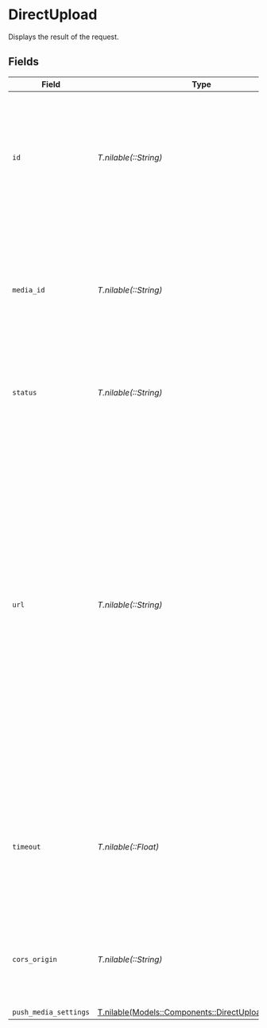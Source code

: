 # DirectUpload

Displays the result of the request.


## Fields

| Field                                                                                                                                                                                                                                                                                                                                                                                                               | Type                                                                                                                                                                                                                                                                                                                                                                                                                | Required                                                                                                                                                                                                                                                                                                                                                                                                            | Description                                                                                                                                                                                                                                                                                                                                                                                                         | Example                                                                                                                                                                                                                                                                                                                                                                                                             |
| ------------------------------------------------------------------------------------------------------------------------------------------------------------------------------------------------------------------------------------------------------------------------------------------------------------------------------------------------------------------------------------------------------------------- | ------------------------------------------------------------------------------------------------------------------------------------------------------------------------------------------------------------------------------------------------------------------------------------------------------------------------------------------------------------------------------------------------------------------- | ------------------------------------------------------------------------------------------------------------------------------------------------------------------------------------------------------------------------------------------------------------------------------------------------------------------------------------------------------------------------------------------------------------------- | ------------------------------------------------------------------------------------------------------------------------------------------------------------------------------------------------------------------------------------------------------------------------------------------------------------------------------------------------------------------------------------------------------------------- | ------------------------------------------------------------------------------------------------------------------------------------------------------------------------------------------------------------------------------------------------------------------------------------------------------------------------------------------------------------------------------------------------------------------- |
| `id`                                                                                                                                                                                                                                                                                                                                                                                                                | *T.nilable(::String)*                                                                                                                                                                                                                                                                                                                                                                                               | :heavy_minus_sign:                                                                                                                                                                                                                                                                                                                                                                                                  | When creating the upload, FastPix assigns a universally unique identifier with a maximum length of 255 characters.                                                                                                                                                                                                                                                                                                  | 5ta85f64-5717-4562-b3fc-2c963f66afa6                                                                                                                                                                                                                                                                                                                                                                                |
| `media_id`                                                                                                                                                                                                                                                                                                                                                                                                          | *T.nilable(::String)*                                                                                                                                                                                                                                                                                                                                                                                               | :heavy_minus_sign:                                                                                                                                                                                                                                                                                                                                                                                                  | When creating the media, FastPix assigns a universally unique identifier with a maximum length of 255 characters.                                                                                                                                                                                                                                                                                                   | 7ya85f64-5717-4562-b3fc-2c963f66afa6                                                                                                                                                                                                                                                                                                                                                                                |
| `status`                                                                                                                                                                                                                                                                                                                                                                                                            | *T.nilable(::String)*                                                                                                                                                                                                                                                                                                                                                                                               | :heavy_minus_sign:                                                                                                                                                                                                                                                                                                                                                                                                  | Determines the media's status, which can be one of the possible values.                                                                                                                                                                                                                                                                                                                                             | waiting                                                                                                                                                                                                                                                                                                                                                                                                             |
| `url`                                                                                                                                                                                                                                                                                                                                                                                                               | *T.nilable(::String)*                                                                                                                                                                                                                                                                                                                                                                                               | :heavy_minus_sign:                                                                                                                                                                                                                                                                                                                                                                                                  | The url hosts the media file for FastPix, which needs to be download to use further.  It supports formats like MP3, MP4, MOV, MKV, or TS, and includes text tracks for subtitles/CC (SRT file/VTT file). While FastPix can handle various audio and video formats and codecs, using standard inputs can help with optimal processing speed.                                                                         | {<br/>"url": "https://storage.fastpix.net/uploads/08256f2c-efca-4c4f-8f21-75e40d49f225/80911756-1ce3-485a-a3b4-6653ff0937a1?X-Amz-Algorithm=AWS4-HMAC-SHA256\u0026X-Amz-Credential=media-svc%2F20240111%2Fus-east-1%2Fs3%2Faws4_request\u0026X-Amz-Date=20240111T123116Z\u0026X-Amz-Expires=3600\u0026X-Amz-SignedHeaders=host\u0026X-Amz-Signature=419ab443cdc1d4a22cf1b0f8875855590b346058e6d3859f7c1c9da3bb061f91"<br/>} |
| `timeout`                                                                                                                                                                                                                                                                                                                                                                                                           | *T.nilable(::Float)*                                                                                                                                                                                                                                                                                                                                                                                                | :heavy_minus_sign:                                                                                                                                                                                                                                                                                                                                                                                                  | The duration set for the validity of the upload URL. If the upload isn't completed within this timeframe, it's marked as timed out.<br/>                                                                                                                                                                                                                                                                            | 14400                                                                                                                                                                                                                                                                                                                                                                                                               |
| `cors_origin`                                                                                                                                                                                                                                                                                                                                                                                                       | *T.nilable(::String)*                                                                                                                                                                                                                                                                                                                                                                                               | :heavy_minus_sign:                                                                                                                                                                                                                                                                                                                                                                                                  | Upload media directly from a device using the url name or enter '*' to allow all.                                                                                                                                                                                                                                                                                                                                   | *                                                                                                                                                                                                                                                                                                                                                                                                                   |
| `push_media_settings`                                                                                                                                                                                                                                                                                                                                                                                               | [T.nilable(Models::Components::DirectUploadResponse)](../../models/shared/directuploadresponse.md)                                                                                                                                                                                                                                                                                                                  | :heavy_minus_sign:                                                                                                                                                                                                                                                                                                                                                                                                  | N/A                                                                                                                                                                                                                                                                                                                                                                                                                 |                                                                                                                                                                                                                                                                                                                                                                                                                     |